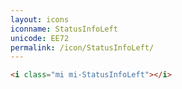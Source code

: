 ```yaml
---
layout: icons
iconname: StatusInfoLeft
unicode: EE72
permalink: /icon/StatusInfoLeft/
---
```


``` html
<i class="mi mi-StatusInfoLeft"></i>
```
